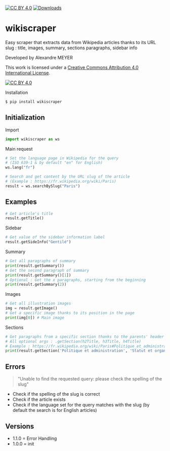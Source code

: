 [![CC BY 4.0][cc-by-shield]][cc-by]
[![Downloads](https://pepy.tech/badge/wikiscraper)](https://pepy.tech/project/wikiscraper)

# wikiscraper

Easy scraper that extracts data from Wikipedia articles thanks to its URL slug : title, images, summary, sections paragraphs, sidebar info

Developed by Alexandre MEYER

This work is licensed under a
[Creative Commons Attribution 4.0 International License][cc-by].

[![CC BY 4.0][cc-by-image]][cc-by]

[cc-by]: http://creativecommons.org/licenses/by/4.0/
[cc-by-image]: https://i.creativecommons.org/l/by/4.0/88x31.png
[cc-by-shield]: https://img.shields.io/badge/License-CC%20BY%204.0-lightgrey.svg


Installation

```python
$ pip install wikiscraper
```

## Initialization

Import
```python
import wikiscraper as ws
```

Main request
```python
# Set the language page in Wikipedia for the query
# (ISO 639-1 & by default "en" for English)
ws.lang("fr")
```

```python
# Search and get content by the URL slug of the article
# (Example : https://fr.wikipedia.org/wiki/Paris)
result = ws.searchBySlug("Paris")
```
## Examples

```python
# Get article's title
result.getTitle()
```

Sidebar
```python
# Get value of the sidebar information label
result.getSideInfo("Gentilé")
```

Summary
```python
# Get all paragraphs of summary
print(result.getSummary())
# Get the second paragraph of summary
print(result.getSummary()[1])
# Optional : Get the x paragraphs, starting from the beginning
print(result.getSummary(2))
```

Images
```python
# Get all illustration images
img = result.getImage()
# Get a specific image thanks to its position in the page
print(img[0]) # Main image
```

Sections
```python
# Get paragraphs from a specific section thanks to the parents' header title
# All optional args : .getSection(h2Title, h3Title, h4Title)
# Exemple : https://fr.wikipedia.org/wiki/Paris#Politique_et_administration
print(result.getSection('Politique et administration', 'Statut et organisation administrative', 'Historique')[0])
```

## Errors
> "Unable to find the requested query: please check the spelling of the slug"

* Check if the spelling of the slug is correct
* Check if the article exists
* Check if the language set for the query matches with the slug (by default the search is for English articles)

## Versions
- 1.1.0 = Error Handling
- 1.0.0 = init